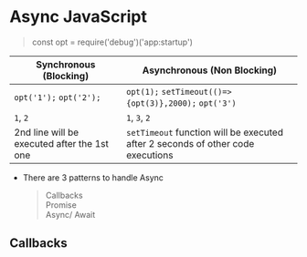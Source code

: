 # Async JavaScript

> const opt = require('debug')('app:startup')

Synchronous (Blocking)| Asynchronous (Non Blocking)
------------ | ------------- 
`opt('1');`  `opt('2');`|`opt(1);`  `setTimeout(()=>{opt(3)},2000);`  `opt('3')`
`1`, `2`| `1`, `3`, `2`
2nd line will be executed after the 1st one| `setTimeout` function will be executed after 2 seconds of other code executions

- There are 3 patterns to handle Async
    > Callbacks  
    > Promise  
    > Async/ Await

## Callbacks



